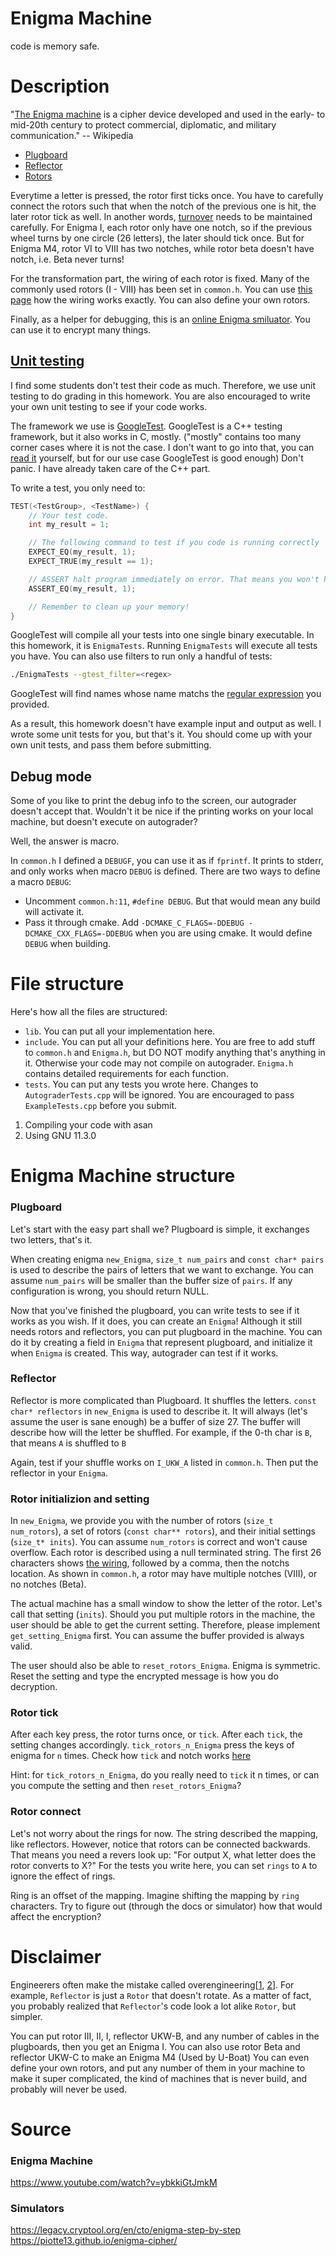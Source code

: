# Enigma Machine
code is memory safe.

# Description

"[The Enigma machine](https://en.wikipedia.org/wiki/Enigma_machine#) is a cipher device developed and used in the early- to mid-20th century to protect commercial, diplomatic, and military communication." -- Wikipedia

- [Plugboard](https://en.wikipedia.org/wiki/Enigma_machine#Plugboard)
- [Reflector](https://en.wikipedia.org/wiki/Enigma_machine#Reflector)
- [Rotors](https://en.wikipedia.org/wiki/Enigma_rotor_details)

Everytime a letter is pressed, the rotor first ticks once.
You have to carefully connect the rotors such that when the notch of the previous one is hit, the later rotor tick as well. 
In another words, [turnover](https://en.wikipedia.org/wiki/Enigma_machine#Turnover) needs to be maintained carefully.
For Enigma I, each rotor only have one notch, so if the previous wheel turns by one circle (26 letters), the later should tick once.
But for Enigma M4, rotor VI to VIII has two notches, while rotor beta doesn't have notch, i.e. Beta never turns!

For the transformation part, the wiring of each rotor is fixed. 
Many of the commonly used rotors (I - VIII) has been set in `common.h`.
You can use [this page](https://www.cryptomuseum.com/crypto/enigma/wiring.htm) how the wiring works exactly.
You can also define your own rotors.

Finally, as a helper for debugging, this is an [online Enigma smiluator](https://cryptii.com/pipes/enigma-machine).
You can use it to encrypt many things.

## [Unit testing](https://en.wikipedia.org/wiki/Unit_testing)

I find some students don't test their code as much. 
Therefore, we use unit testing to do grading in this homework.
You are also encouraged to write your own unit testing to see if your code works.

The framework we use is [GoogleTest](http://google.github.io/googletest/primer.html).
GoogleTest is a C++ testing framework, but it also works in C, mostly. 
("mostly" contains too many corner cases where it is not the case. I don't want to go into that, you can [read it](https://en.wikipedia.org/wiki/Compatibility_of_C_and_C%2B%2B) yourself, but for our use case GoogleTest is good enough)
Don't panic.
I have already taken care of the C++ part.

To write a test, you only need to:

```cpp
TEST(<TestGroup>, <TestName>) {
    // Your test code.
    int my_result = 1;

    // The following command to test if you code is running correctly
    EXPECT_EQ(my_result, 1);
    EXPECT_TRUE(my_result == 1);

    // ASSERT halt program immediately on error. That means you won't have a change to clean up the memory, leak sanitizer may not be too happy about it.
    ASSERT_EQ(my_result, 1);

    // Remember to clean up your memory!
}
```

GoogleTest will compile all your tests into one single binary executable.
In this homework, it is `EnigmaTests`.
Running `EnigmaTests` will execute all tests you have.
You can also use filters to run only a handful of tests:

```sh
./EnigmaTests --gtest_filter=<regex>
```

GoogleTest will find names whose name matchs the [regular expression](https://en.wikipedia.org/wiki/Regular_expression) you provided.

As a result, this homework doesn't have example input and output as well. I wrote some unit tests for you, but that's it. You should come up with your own unit tests, and pass them before submitting.

## Debug mode

Some of you like to print the debug info to the screen, our autograder doesn't accept that.
Wouldn't it be nice if the printing works on your local machine, but doesn't execute on autograder?

Well, the answer is macro.

In `common.h` I defined a `DEBUGF`, you can use it as if `fprintf`. 
It prints to stderr, and only works when macro `DEBUG` is defined. There are two ways to define a macro `DEBUG`:

- Uncomment `common.h:11`, `#define DEBUG`. But that would mean any build will activate it.
- Pass it through cmake. Add `-DCMAKE_C_FLAGS=-DDEBUG -DCMAKE_CXX_FLAGS=-DDEBUG` when you are using cmake. It would define `DEBUG` when building.

# File structure

Here's how all the files are structured:

- `lib`. You can put all your implementation here.
- `include`. You can put all your definitions here. You are free to add stuff to `common.h` and `Enigma.h`, but DO NOT modify anything that's anything in it. Otherwise your code may not compile on autograder. `Enigma.h` contains detailed requirements for each function.
- `tests`. You can put any tests you wrote here. Changes to `AutograderTests.cpp` will be ignored. You are encouraged to pass `ExampleTests.cpp` before you submit.

1. Compiling your code with asan
2. Using GNU 11.3.0

# Enigma Machine structure

### Plugboard

Let's start with the easy part shall we? 
Plugboard is simple, it exchanges two letters, that's it.

When creating enigma `new_Enigma`, `size_t num_pairs` and `const char* pairs` is used to describe the pairs of letters that we want to exchange. You can assume `num_pairs` will be smaller than the buffer size of `pairs`.
If any configuration is wrong, you should return NULL.

Now that you've finished the plugboard, you can write tests to see if it works as you wish.
If it does, you can create an `Enigma`!
Although it still needs rotors and reflectors, you can put plugboard in the machine. You can do it by creating a field in `Enigma` that represent plugboard, and initialize it when `Enigma` is created.
This way, autograder can test if it works.

### Reflector

Reflector is more complicated than Plugboard. It shuffles the letters.
`const char* reflectors` in `new_Enigma` is used to describe it.
It will always (let's assume the user is sane enough) be a buffer of size 27. The buffer will describe how will the letter be shuffled. 
For example, if the 0-th char is `B`, that means `A` is shuffled to `B`

Again, test if your shuffle works on `I_UKW_A` listed in `common.h`.
Then put the reflector in your `Enigma`.

### Rotor initializion and setting

In `new_Enigma`, we provide you with the number of rotors (`size_t num_rotors`), a set of rotors (`const char** rotors`), and their initial settings (`size_t* inits`).
You can assume `num_rotors` is correct and won't cause overflow.
Each rotor is described using a null terminated string. The first 26 characters shows [the wiring](https://www.cryptomuseum.com/crypto/enigma/wiring.htm), followed by a comma, then the notchs location. As shown in `common.h`, a rotor may have multiple notches (VIII), or no notches (Beta). 

The actual machine has a small window to show the letter of the rotor. Let's call that setting (`inits`). Should you put multiple rotors in the machine, the user should be able to get the current setting. Therefore, please implement `get_setting_Enigma` first. You can assume the buffer provided is always valid.

The user should also be able to `reset_rotors_Enigma`. Enigma is symmetric. Reset the setting and type the encrypted message is how you do decryption. 


### Rotor tick

After each key press, the rotor turns once, or `tick`. After each `tick`, the setting changes accordingly. `tick_rotors_n_Enigma` press the keys of enigma for `n` times. Check how `tick` and notch works [here]((https://www.cryptomuseum.com/crypto/enigma/wiring.htm))

Hint: for `tick_rotors_n_Enigma`, do you really need to `tick` it n times, or can you compute the setting and then `reset_rotors_Enigma`?

### Rotor connect 

Let's not worry about the rings for now. The string described the mapping, like reflectors.
However, notice that rotors can be connected backwards. That means you need a revers look up: "For output X, what letter does the rotor converts to X?"
For the tests you write here, you can set `rings` to `A` to ignore the effect of rings.

Ring is an offset of the mapping. Imagine shifting the mapping by `ring` characters. Try to figure out (through the docs or simulator) how that would affect the encryption?

# Disclaimer

Engineerers often make the mistake called overengineering[[1](https://xkcd.com/974/), [2](https://en.wikipedia.org/wiki/Overengineering)]. 
For example, `Reflector` is just a `Rotor` that doesn't rotate. 
As a matter of fact, you probably realized that `Reflector`'s code look a lot alike `Rotor`, but simpler.

You can put rotor III, II, I, reflector UKW-B, and any number of cables in the plugboards, then you get an Enigma I.
You can also use rotor Beta and reflector UKW-C to make an Enigma M4 (Used by U-Boat)
You can even define your own rotors, and put any number of them in your machine to make it super complicated, the kind of machines that is never build, and probably will never be used.

# Source 
### Enigma Machine
https://www.youtube.com/watch?v=ybkkiGtJmkM

### Simulators 
https://legacy.cryptool.org/en/cto/enigma-step-by-step <br>
https://piotte13.github.io/enigma-cipher/
